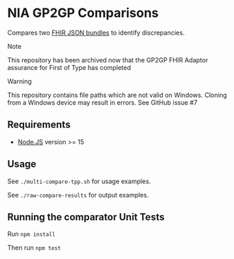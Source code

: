 # NIA GP2GP Comparisons

Compares two [FHIR JSON bundles][bundle] to identify discrepancies.

> [!NOTE]  
> This repository has been archived now that the GP2GP FHIR Adaptor assurance for First of Type has completed

> [!WARNING]  
> This repository contains file paths which are not valid on Windows. Cloning from a Windows device may result in errors. See GitHub issue #7

## Requirements

- [Node.JS] version >= 15

[Node.JS]: https://nodejs.org

## Usage

See `./multi-compare-tpp.sh` for usage examples.

See `./raw-compare-results` for output examples.

[bundle]: https://developer.nhs.uk/apis/gpconnect-1-6-0/access_documents_development_bundle.html

## Running the comparator Unit Tests

Run `npm install`

Then run `npm test`

